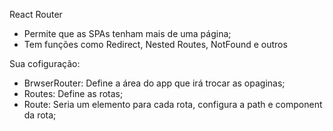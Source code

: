 React Router

- Permite que as SPAs tenham mais de uma página;
- Tem funções como Redirect, Nested Routes, NotFound e outros

Sua cofiguração:
- BrwserRouter: Define a área do app que irá trocar as opaginas;
- Routes: Define as rotas;
- Route: Seria um elemento para cada rota, configura a path e component da rota;

